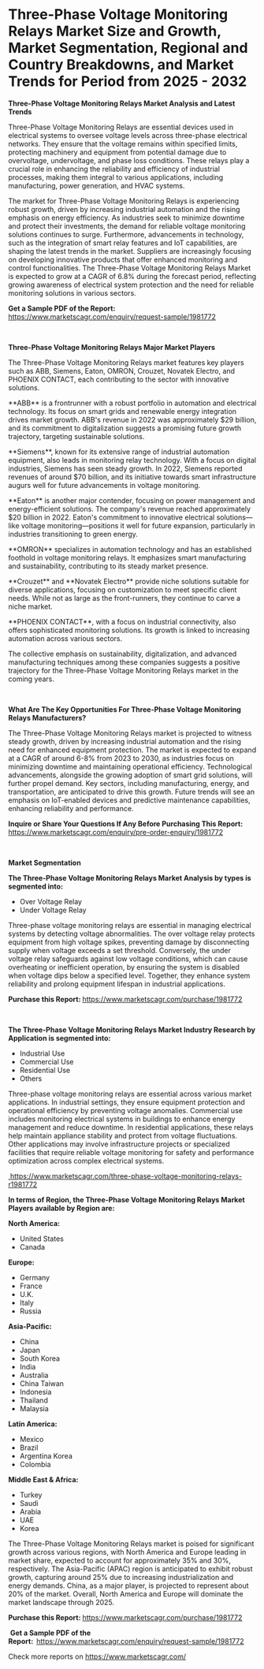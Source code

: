 <p><h1>Three-Phase Voltage Monitoring Relays Market Size and Growth, Market Segmentation, Regional and Country Breakdowns, and Market Trends for Period from 2025 -  2032</h1></p><p><strong>Three-Phase Voltage Monitoring Relays Market Analysis and Latest Trends</strong></p>
<p><p>Three-Phase Voltage Monitoring Relays are essential devices used in electrical systems to oversee voltage levels across three-phase electrical networks. They ensure that the voltage remains within specified limits, protecting machinery and equipment from potential damage due to overvoltage, undervoltage, and phase loss conditions. These relays play a crucial role in enhancing the reliability and efficiency of industrial processes, making them integral to various applications, including manufacturing, power generation, and HVAC systems.</p><p>The market for Three-Phase Voltage Monitoring Relays is experiencing robust growth, driven by increasing industrial automation and the rising emphasis on energy efficiency. As industries seek to minimize downtime and protect their investments, the demand for reliable voltage monitoring solutions continues to surge. Furthermore, advancements in technology, such as the integration of smart relay features and IoT capabilities, are shaping the latest trends in the market. Suppliers are increasingly focusing on developing innovative products that offer enhanced monitoring and control functionalities. The Three-Phase Voltage Monitoring Relays Market is expected to grow at a CAGR of 6.8% during the forecast period, reflecting growing awareness of electrical system protection and the need for reliable monitoring solutions in various sectors.</p></p>
<p><strong>Get a Sample PDF of the Report:&nbsp;</strong> <a href="https://www.marketscagr.com/enquiry/request-sample/1981772?utm_campaign=2235&utm_medium=2&utm_source=Github&utm_content=ia&utm_term=14022025&utm_id=three-phase-voltage-monitoring-relays">https://www.marketscagr.com/enquiry/request-sample/1981772</a></p>
<p>&nbsp;</p>
<p><strong>Three-Phase Voltage Monitoring Relays Major Market Players</strong></p>
<p><p>The Three-Phase Voltage Monitoring Relays market features key players such as ABB, Siemens, Eaton, OMRON, Crouzet, Novatek Electro, and PHOENIX CONTACT, each contributing to the sector with innovative solutions.</p><p>**ABB** is a frontrunner with a robust portfolio in automation and electrical technology. Its focus on smart grids and renewable energy integration drives market growth. ABB's revenue in 2022 was approximately $29 billion, and its commitment to digitalization suggests a promising future growth trajectory, targeting sustainable solutions.</p><p>**Siemens**, known for its extensive range of industrial automation equipment, also leads in monitoring relay technology. With a focus on digital industries, Siemens has seen steady growth. In 2022, Siemens reported revenues of around $70 billion, and its initiative towards smart infrastructure augurs well for future advancements in voltage monitoring.</p><p>**Eaton** is another major contender, focusing on power management and energy-efficient solutions. The company's revenue reached approximately $20 billion in 2022. Eaton's commitment to innovative electrical solutions—like voltage monitoring—positions it well for future expansion, particularly in industries transitioning to green energy.</p><p>**OMRON** specializes in automation technology and has an established foothold in voltage monitoring relays. It emphasizes smart manufacturing and sustainability, contributing to its steady market presence.</p><p>**Crouzet** and **Novatek Electro** provide niche solutions suitable for diverse applications, focusing on customization to meet specific client needs. While not as large as the front-runners, they continue to carve a niche market.</p><p>**PHOENIX CONTACT**, with a focus on industrial connectivity, also offers sophisticated monitoring solutions. Its growth is linked to increasing automation across various sectors.</p><p>The collective emphasis on sustainability, digitalization, and advanced manufacturing techniques among these companies suggests a positive trajectory for the Three-Phase Voltage Monitoring Relays market in the coming years.</p></p>
<p>&nbsp;</p>
<p><strong>What Are The Key Opportunities For Three-Phase Voltage Monitoring Relays Manufacturers?</strong></p>
<p><p>The Three-Phase Voltage Monitoring Relays market is projected to witness steady growth, driven by increasing industrial automation and the rising need for enhanced equipment protection. The market is expected to expand at a CAGR of around 6-8% from 2023 to 2030, as industries focus on minimizing downtime and maintaining operational efficiency. Technological advancements, alongside the growing adoption of smart grid solutions, will further propel demand. Key sectors, including manufacturing, energy, and transportation, are anticipated to drive this growth. Future trends will see an emphasis on IoT-enabled devices and predictive maintenance capabilities, enhancing reliability and performance.</p></p>
<p><strong>Inquire or Share Your Questions If Any Before Purchasing This Report:</strong> <a href="https://www.marketscagr.com/enquiry/pre-order-enquiry/1981772?utm_campaign=2235&utm_medium=2&utm_source=Github&utm_content=ia&utm_term=14022025&utm_id=three-phase-voltage-monitoring-relays">https://www.marketscagr.com/enquiry/pre-order-enquiry/1981772</a></p>
<p>&nbsp;</p>
<p><strong>Market Segmentation</strong></p>
<p><strong>The Three-Phase Voltage Monitoring Relays Market Analysis by types is segmented into:</strong></p>
<p><ul><li>Over Voltage Relay</li><li>Under Voltage Relay</li></ul></p>
<p><p>Three-phase voltage monitoring relays are essential in managing electrical systems by detecting voltage abnormalities. The over voltage relay protects equipment from high voltage spikes, preventing damage by disconnecting supply when voltage exceeds a set threshold. Conversely, the under voltage relay safeguards against low voltage conditions, which can cause overheating or inefficient operation, by ensuring the system is disabled when voltage dips below a specified level. Together, they enhance system reliability and prolong equipment lifespan in industrial applications.</p></p>
<p><strong>Purchase this Report:&nbsp;</strong><a href="https://www.marketscagr.com/purchase/1981772?utm_campaign=2235&utm_medium=2&utm_source=Github&utm_content=ia&utm_term=14022025&utm_id=three-phase-voltage-monitoring-relays">https://www.marketscagr.com/purchase/1981772</a></p>
<p>&nbsp;</p>
<p><strong>The Three-Phase Voltage Monitoring Relays Market Industry Research by Application is segmented into:</strong></p>
<p><ul><li>Industrial Use</li><li>Commercial Use</li><li>Residential Use</li><li>Others</li></ul></p>
<p><p>Three-phase voltage monitoring relays are essential across various market applications. In industrial settings, they ensure equipment protection and operational efficiency by preventing voltage anomalies. Commercial use includes monitoring electrical systems in buildings to enhance energy management and reduce downtime. In residential applications, these relays help maintain appliance stability and protect from voltage fluctuations. Other applications may involve infrastructure projects or specialized facilities that require reliable voltage monitoring for safety and performance optimization across complex electrical systems.</p></p>
<p><a href="https://www.marketscagr.com/three-phase-voltage-monitoring-relays-r1981772?utm_campaign=2235&utm_medium=2&utm_source=Github&utm_content=ia&utm_term=14022025&utm_id=three-phase-voltage-monitoring-relays">&nbsp;https://www.marketscagr.com/three-phase-voltage-monitoring-relays-r1981772</a></p>
<p><strong>In terms of Region, the Three-Phase Voltage Monitoring Relays Market Players available by Region are:</strong></p>
<p>
    <p> <strong> North America: </strong>
        <ul>
            <li>United States</li>
            <li>Canada</li>
        </ul>
        </p> 
    <p> <strong> Europe: </strong>
        <ul>
            <li>Germany</li>
            <li>France</li>
            <li>U.K.</li>
            <li>Italy</li>
            <li>Russia</li>
        </ul>
        </p> 
    <p> <strong> Asia-Pacific: </strong>
        <ul>
            <li>China</li>
            <li>Japan</li>
            <li>South Korea</li>
            <li>India</li>
            <li>Australia</li>
            <li>China Taiwan</li>
            <li>Indonesia</li>
            <li>Thailand</li>
            <li>Malaysia</li>
        </ul>
        </p> 
    <p> <strong> Latin America: </strong>
        <ul>
            <li>Mexico</li>
            <li>Brazil</li>
            <li>Argentina Korea</li>
            <li>Colombia</li>
        </ul>
        </p> 
    <p> <strong> Middle East & Africa: </strong>
        <ul>
            <li>Turkey</li>
            <li>Saudi</li>
            <li>Arabia</li>
            <li>UAE</li>
            <li>Korea</li>
        </ul>
    </p>
    </p>
<p><p>The Three-Phase Voltage Monitoring Relays market is poised for significant growth across various regions, with North America and Europe leading in market share, expected to account for approximately 35% and 30%, respectively. The Asia-Pacific (APAC) region is anticipated to exhibit robust growth, capturing around 25% due to increasing industrialization and energy demands. China, as a major player, is projected to represent about 20% of the market. Overall, North America and Europe will dominate the market landscape through 2025.</p></p>
<p><strong>Purchase this Report: </strong><a href="https://www.marketscagr.com/purchase/1981772?utm_campaign=2235&utm_medium=2&utm_source=Github&utm_content=ia&utm_term=14022025&utm_id=three-phase-voltage-monitoring-relays">https://www.marketscagr.com/purchase/1981772</a></p>
<p>&nbsp;<strong>Get a Sample PDF of the Report:&nbsp;&nbsp;</strong><a href="https://www.marketscagr.com/enquiry/request-sample/1981772?utm_campaign=2235&utm_medium=2&utm_source=Github&utm_content=ia&utm_term=14022025&utm_id=three-phase-voltage-monitoring-relays">https://www.marketscagr.com/enquiry/request-sample/1981772</a></p>
<p><strong></strong></p>
<p>Check more reports on <a href="https://www.marketscagr.com/?utm_campaign=2235&utm_medium=2&utm_source=Github&utm_content=ia&utm_term=14022025&utm_id=three-phase-voltage-monitoring-relays">https://www.marketscagr.com/</a></p>